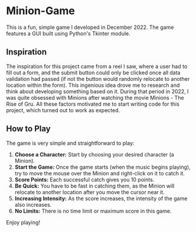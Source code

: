 # Minion-Game
This is a fun, simple game I developed in December 2022. The game features a GUI built using Python's Tkinter module.

## Inspiration
The inspiration for this project came from a reel I saw, where a user had to fill out a form, and the submit button could only be clicked once all data validation had passed (if not the button would randomly relocate to another location within the form). This ingenious idea drove me to research and think about developing something based on it. During that period in 2022, I was quite obsessed with Minions after watching the movie Minions - The Rise of Gru. All these factors motivated me to start writing code for this project, which turned out to work as expected.

## How to Play
The game is very simple and straightforward to play:

1. **Choose a Character:** Start by choosing your desired character (a Minion).
2. **Start the Game:** Once the game starts (when the music begins playing), try to move the mouse over the Minion and right-click on it to catch it.
3. **Score Points:** Each successful catch gives you 10 points.
4. **Be Quick:** You have to be fast in catching them, as the Minion will relocate to another location after you move the cursor near it.
5. **Increasing Intensity:** As the score increases, the intensity of the game also increases.
6. **No Limits:** There is no time limit or maximum score in this game.

Enjoy playing!
